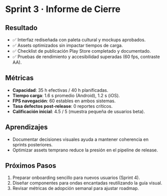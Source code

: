 # Sprint 3 · Informe de Cierre

## Resultado
- ✅ Interfaz rediseñada con paleta cultural y mockups aprobados.
- ✅ Assets optimizados sin impactar tiempos de carga.
- ✅ Checklist de publicación Play Store completado y documentado.
- ✅ Pruebas de rendimiento y accesibilidad superadas (60 fps, contraste AA).

## Métricas
- **Capacidad**: 35 h efectivas / 40 h planificadas.
- **Tiempo carga**: 1.6 s promedio (Android), 1.2 s (iOS).
- **FPS navegación**: 60 estables en ambos sistemas.
- **Tasa defectos post-release**: 0 reportes críticos.
- **Calificación inicial**: 4.5 / 5 (muestra pequeña de usuarios beta).

## Aprendizajes
- Documentar decisiones visuales ayuda a mantener coherencia en sprints posteriores.
- Optimizar assets temprano reduce la presión en el pipeline de release.

## Próximos Pasos
1. Preparar onboarding sencillo para nuevos usuarios (Sprint 4).
2. Diseñar componentes para ondas encantadas reutilizando la guía visual.
3. Revisar métricas de adopción semanal para ajustar roadmap.
